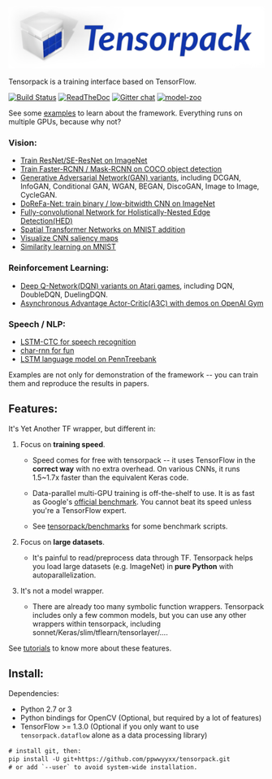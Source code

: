 ![Tensorpack](.github/tensorpack.png)

Tensorpack is a training interface based on TensorFlow.

[![Build Status](https://travis-ci.org/ppwwyyxx/tensorpack.svg?branch=master)](https://travis-ci.org/ppwwyyxx/tensorpack)
[![ReadTheDoc](https://readthedocs.org/projects/tensorpack/badge/?version=latest)](http://tensorpack.readthedocs.io/en/latest/index.html)
[![Gitter chat](https://badges.gitter.im/gitterHQ/gitter.png)](https://gitter.im/tensorpack/users)
[![model-zoo](https://img.shields.io/badge/model-zoo-brightgreen.svg)](http://models.tensorpack.com)

See some [examples](examples) to learn about the framework. Everything runs on multiple GPUs, because why not?

### Vision:
+ [Train ResNet/SE-ResNet on ImageNet](examples/ResNet)
+ [Train Faster-RCNN / Mask-RCNN on COCO object detection](examples/FasterRCNN)
+ [Generative Adversarial Network(GAN) variants](examples/GAN), including DCGAN, InfoGAN, Conditional GAN, WGAN, BEGAN, DiscoGAN, Image to Image, CycleGAN.
+ [DoReFa-Net: train binary / low-bitwidth CNN on ImageNet](examples/DoReFa-Net)
+ [Fully-convolutional Network for Holistically-Nested Edge Detection(HED)](examples/HED)
+ [Spatial Transformer Networks on MNIST addition](examples/SpatialTransformer)
+ [Visualize CNN saliency maps](examples/Saliency)
+ [Similarity learning on MNIST](examples/SimilarityLearning)

### Reinforcement Learning:
+ [Deep Q-Network(DQN) variants on Atari games](examples/DeepQNetwork), including DQN, DoubleDQN, DuelingDQN.
+ [Asynchronous Advantage Actor-Critic(A3C) with demos on OpenAI Gym](examples/A3C-Gym)

### Speech / NLP:
+ [LSTM-CTC for speech recognition](examples/CTC-TIMIT)
+ [char-rnn for fun](examples/Char-RNN)
+ [LSTM language model on PennTreebank](examples/PennTreebank)

Examples are not only for demonstration of the framework -- you can train them and reproduce the results in papers.

## Features:

It's Yet Another TF wrapper, but different in:

1. Focus on __training speed__.
	+	Speed comes for free with tensorpack -- it uses TensorFlow in the __correct way__ with no extra overhead.
	  On various CNNs, it runs 1.5~1.7x faster than the equivalent Keras code.

	+ Data-parallel multi-GPU training is off-the-shelf to use. It is as fast as Google's [official benchmark](https://www.tensorflow.org/performance/benchmarks).
		You cannot beat its speed unless you're a TensorFlow expert.

	+ See [tensorpack/benchmarks](https://github.com/tensorpack/benchmarks) for some benchmark scripts.

2. Focus on __large datasets__.
	+ It's painful to read/preprocess data through TF.
		Tensorpack helps you load large datasets (e.g. ImageNet) in __pure Python__ with autoparallelization.

3. It's not a model wrapper.
	+ There are already too many symbolic function wrappers.
		Tensorpack includes only a few common models,
	  but you can use any other wrappers within tensorpack, including sonnet/Keras/slim/tflearn/tensorlayer/....

See [tutorials](http://tensorpack.readthedocs.io/en/latest/tutorial/index.html) to know more about these features.

## Install:

Dependencies:

+ Python 2.7 or 3
+ Python bindings for OpenCV (Optional, but required by a lot of features)
+ TensorFlow >= 1.3.0 (Optional if you only want to use `tensorpack.dataflow` alone as a data processing library)
```
# install git, then:
pip install -U git+https://github.com/ppwwyyxx/tensorpack.git
# or add `--user` to avoid system-wide installation.
```
